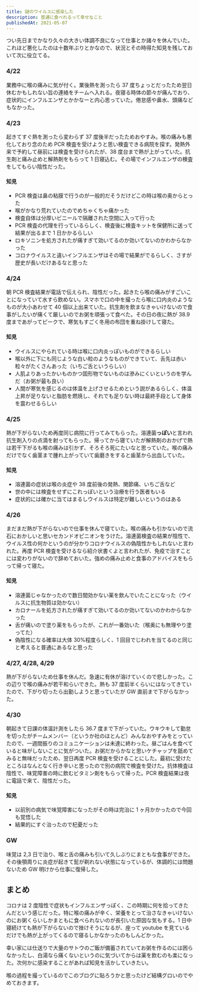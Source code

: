 ```yaml
---
title: 謎のウイルスに感染した
description: 普通に食べれるって幸せなこと
publishedAt: 2021-05-07
---
```


つい先日までかなり久々の大きい体調不良になって仕事とか諸々を休んでいた。これほど悪化したのは十数年ぶりとかなので、状況とその時得た知見を残しておいて次に役立てる。

### 4/22

業務中に喉の痛みに気が付く。業後熱を測ったら 37 度ちょっとだったため翌日休むかもしれない旨の連絡をチームへ入れる。夜寝る時体の節々が痛んでおり、症状的にインフルエンザとかかなーと内心思っていた。倦怠感や鼻水、頭痛などもなかった。

### 4/23

起きてすぐ熱を測ったら変わらず 37 度後半だったためおやすみ。喉の痛みも悪化しており念のため PCR 検査を受けようと思い検査できる病院を探す。発熱外来で予約して昼前には検査を受けられたが、38 度台まで熱が上がっていた。抗生剤と痛み止めと解熱剤をもらって 1 日寝込む。その場でインフルエンザの検査をしてもらい陰性だった。

#### 知見

- PCR 検査は鼻の粘膜で行うのが一般的だそうだけどこの時は喉の奥からとった
- 喉がかなり荒れていたのでめちゃくちゃ痛かった
- 検査自体は分厚いビニールで隔離された空間に入って行った
- PCR 検査の代理を行っているらしく、検査後に検査キットを保健所に送って結果が出るまで 1 日かかるらしい
- ロキソニンを処方されたが痛すぎて効いてるのか効いてないのかわからなかった
- コロナウイルスと違いインフルエンザはその場で結果がでるらしく、さすが歴史が長いだけあるなと思った

### 4/24

朝 PCR 検査結果が電話で伝えられ、陰性だった。起きたら喉の痛みがすごいことになっていて水すら飲めない。スマホで口の中を撮ったら喉に口内炎のようなものが大小あわせて 40 個以上出来ていた。抗生剤を飲まなきゃいけないので食事がしたいが痛くて厳しいのでお粥を頑張って食べた。その日の夜に熱が 38.9 度まであがってピークで、寒気もすごく冬用の布団を重ね掛けして寝た。

#### 知見

- ウイルスにやられている時は喉に口内炎っぽいものができるらしい
- 喉以外に下にも同じような白い粒のようなものができていて、舌先は赤い粒々がたくさんあった（いちご舌というらしい）
- 人肌よりあったかいものかつ固形物でないものは滲みにくいというのを学んだ（お粥が最も良い）
- 人間が寒気を感じるのは体温を上げさせるためという説があるらしく、体温上昇が足りないと脂肪を燃焼し、それでも足りない時は最終手段として身体を震わせるらしい

### 4/25

熱が下がらないため再度同じ病院に行ってみてもらった。溶連菌**っぽい**と言われ抗生剤入りの点滴を射ってもらった。帰ってから寝ていたが解熱剤のおかげで熱は若干下がるも喉の痛みは引かず、そろそろ死にたいなと思っていた。喉の痛みだけでなく歯茎まで腫れ上がっていて歯磨きをすると歯茎から出血していた。

#### 知見

- 溶連菌の症状は喉の炎症や 38 度前後の発熱、関節痛、いちご舌など
- 世の中には検査をせずにこれっぽいという治療を行う医者もいる
- 症状的には確かに当てはまるしウイルスは特定が難しいというのはある

### 4/26

まだまだ熱が下がらないので仕事を休んで寝ていた。喉の痛みも引かないので流石におかしいと思いセカンドオピニオンをうけた。溶連菌検査の結果が陰性で、ウイルス性の何かというのが分かりコロナウイルスの偽陰性かもしれないと言われた。再度 PCR 検査を受けるなら紹介状書くよと言われたが、免疫で治すことには変わりがないので辞めておいた。強めの痛み止めと食事のアドバイスをもらって帰って寝た。

#### 知見

- 溶連菌じゃなかったので数日間効かない薬を飲んでいたことになった（ウイルスに抗生物質は効かない）
- カロナールを処方されたが痛すぎて効いてるのか効いてないのかわからなかった
- 舌が痛いので塗り薬をもらったが、これが一番効いた（喉奥にも無理やり塗ってた）
- 偽陰性になる確率は大体 30%程度らしく、1 回目でじわれを当てるのと同じと考えると普通にあるなと思った

### 4/27, 4/28, 4/29

熱が下がらないため仕事を休んだ。急速に有休が溶けていくので悲しかった。この辺りで喉の痛みが若干和らいできた。熱も 37 度前半くらいにはなってきていたので、下がり切ったら出勤しようと思っていたが GW 直前まで下がらなかった。

### 4/30

朝起きて日課の体温計測をしたら 36.7 度まで下がっていた。ウキウキして勤怠を切ったがチームメンバー（というか社のほとんど）みんなおやすみをとっていたので、一週間振りのコミュニケーションは未達に終わった。昼ごはんを食べていると味がしないことに気がついた。お粥だからかなと思いケチャップを舐めてみると無味だったため、翌日再度 PCR 検査を受けることにした。最初に受けたところはなんとなく行き辛いと思ったので別の病院で検査を受けた。抗体検査は陰性で、味覚障害の時に飲むビタミン剤をもらって帰った。PCR 検査結果は夜に電話で来て、陰性だった。

#### 知見

- 以前別の病気で味覚障害になったがその時は完治に 1 ヶ月かかったので今回も覚悟した
- 結果的にすぐ治ったので杞憂だった

### GW

味覚は 2,3 日で治り、喉と舌の痛みも引いて久しぶりにまともな食事ができた。その後顎周りに炎症が起きて髭が剃れない状態になっているが、体調的には問題ないため GW 明けから仕事に復帰した。

## まとめ

コロナは 2 度陰性で症状もインフルエンザっぽく、この時期に何を拾ってきたんだという感じだった。特に喉の痛みが辛く、栄養をとって治さなきゃいけないのにお粥くらいしかまともに食べられないのが長引いた原因な気もする。1 日中寝続けても熱が下がらないので挫けそうになるが、座って youtube を見ているだけでも熱が上がってくるので寝るしかなかったのもしんどかった。

幸い家には仕送りで大量のサトウのご飯が備蓄されていてお粥を作るのには困らなかったし、白湯なら痛くないというのに気づいてからは薬を飲むのも楽になった。次何かに感染することがあれば知見を活かしていきたい。

喉の過程を撮っているのでこのブログに貼ろうかと思ったけど結構グロいのでやめておきます。
